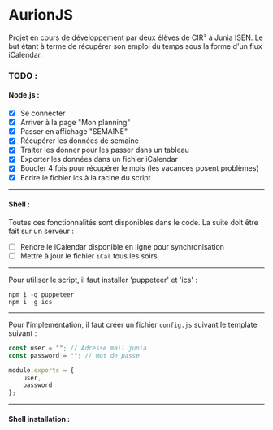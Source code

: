 # AurionJS

Projet en cours de développement par deux élèves de CIR² à Junia ISEN. Le but étant à terme de récupérer son emploi du temps sous la forme d'un flux iCalendar. 

### TODO :
#### Node.js :
- [x] Se connecter
- [x] Arriver à la page "Mon planning"
- [x] Passer en affichage "SEMAINE"
- [x] Récupérer les données de semaine
- [x] Traiter les donner pour les passer dans un tableau
- [x] Exporter les données dans un fichier iCalendar
- [x] Boucler 4 fois pour récupérer le mois (les vacances posent problèmes) 
- [x] Ecrire le fichier ics à la racine du script
----------------------------------------------------------------------------------------------

#### Shell :
Toutes ces fonctionnalités sont disponibles dans le code. 
La suite doit être fait sur un serveur : 
- [ ] Rendre le iCalendar disponible en ligne pour synchronisation
- [ ] Mettre à jour le fichier `iCal` tous les soirs

----------------------------------------------------------------------------------------------

Pour utiliser le script, il faut installer 'puppeteer' et 'ics' :
```console
npm i -g puppeteer
npm i -g ics
```
----------------------------------------------------------------------------------------------

Pour l'implementation, il faut créer un fichier `config.js` suivant le template suivant : 

```js
const user = ""; // Adresse mail junia
const password = ""; // mot de passe

module.exports = {
    user,
    password
};
```

----------------------------------------------------------------------------------------------

#### Shell installation :
